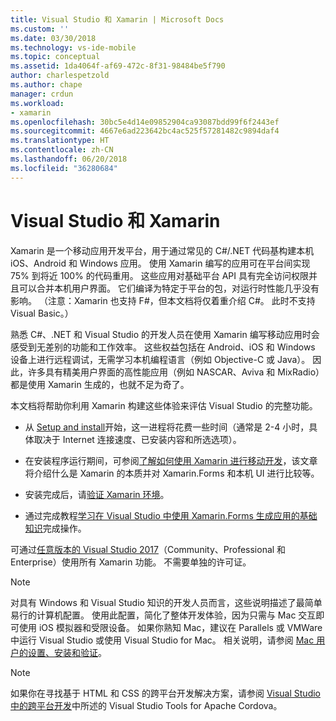 ```yaml
---
title: Visual Studio 和 Xamarin | Microsoft Docs
ms.custom: ''
ms.date: 03/30/2018
ms.technology: vs-ide-mobile
ms.topic: conceptual
ms.assetid: 1da4064f-af69-472c-8f31-98484be5f790
author: charlespetzold
ms.author: chape
manager: crdun
ms.workload:
- xamarin
ms.openlocfilehash: 30bc5e4d14e09852904ca93087bdd99f6f2443ef
ms.sourcegitcommit: 4667e6ad223642bc4ac525f57281482c9894daf4
ms.translationtype: HT
ms.contentlocale: zh-CN
ms.lasthandoff: 06/20/2018
ms.locfileid: "36280684"
---
```

# <a name="visual-studio-and-xamarin"></a>Visual Studio 和 Xamarin

Xamarin 是一个移动应用开发平台，用于通过常见的 C#/.NET 代码基构建本机 iOS、Android 和 Windows 应用。 使用 Xamarin 编写的应用可在平台间实现 75% 到将近 100% 的代码重用。 这些应用对基础平台 API 具有完全访问权限并且可以合并本机用户界面。 它们编译为特定于平台的包，对运行时性能几乎没有影响。 （注意：Xamarin 也支持 F#，但本文档将仅着重介绍 C#。 此时不支持 Visual Basic。）

熟悉 C#、.NET 和 Visual Studio 的开发人员在使用 Xamarin 编写移动应用时会感受到无差别的功能和工作效率。 这些权益包括在 Android、iOS 和 Windows 设备上进行远程调试，无需学习本机编程语言（例如 Objective-C 或 Java）。 因此，许多具有精美用户界面的高性能应用（例如 NASCAR、Aviva 和 MixRadio）都是使用 Xamarin 生成的，也就不足为奇了。

本文档将帮助你利用 Xamarin 构建这些体验来评估 Visual Studio 的完整功能。

-   从 [Setup and install](../cross-platform/setup-and-install.md)开始，这一进程将花费一些时间（通常是 2-4 小时，具体取决于 Internet 连接速度、已安装内容和所选选项）。

-   在安装程序运行期间，可参阅[了解如何使用 Xamarin 进行移动开发](learn-about-mobile-development-with-xamarin.md)，该文章将介绍什么是 Xamarin 的本质并对 Xamarin.Forms 和本机 UI 进行比较等。

-   安装完成后，请[验证 Xamarin 环境](../cross-platform/verify-your-xamarin-environment.md)。

-   通过完成教程[学习在 Visual Studio 中使用 Xamarin.Forms 生成应用的基础知识](learn-app-building-basics-with-xamarin-forms-in-visual-studio.md)完成操作。

可通过[任意版本的 Visual Studio 2017](https://visualstudio.microsoft.com/vs)（Community、Professional 和 Enterprise）使用所有 Xamarin 功能。 不需要单独的许可证。

> [!NOTE]
>  对具有 Windows 和 Visual Studio 知识的开发人员而言，这些说明描述了最简单易行的计算机配置。 使用此配置，简化了整体开发体验，因为只需与 Mac 交互即可使用 iOS 模拟器和受限设备。 如果你熟知 Mac，建议在 Parallels 或 VMWare 中运行 Visual Studio 或使用 Visual Studio for Mac。 相关说明，请参阅 [Mac 用户的设置、安装和验证](../cross-platform/setup-install-and-verifications-for-mac-users.md)。

> [!NOTE]
>  如果你在寻找基于 HTML 和 CSS 的跨平台开发解决方案，请参阅 [Visual Studio 中的跨平台开发](../cross-platform/cross-platform-mobile-development-in-visual-studio.md#HTML)中所述的 Visual Studio Tools for Apache Cordova。